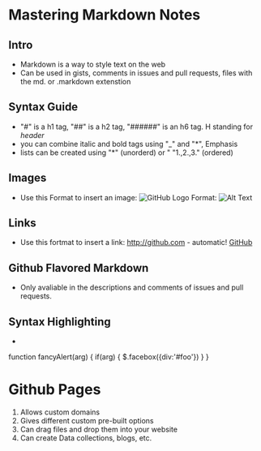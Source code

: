 # Mastering Markdown Notes

## Intro
* Markdown is a way to style text on the web
* Can be used in gists, comments in issues and pull requests, files with the md. or .markdown extenstion

## Syntax Guide
* "#" is a h1 tag, "##" is a h2 tag, "######" is an h6 tag. H standing for _header_
* you can combine italic and bold tags using "_" and "*", Emphasis
* lists can be created using "*" (unorderd) or " "1.,2.,3." (ordered)

## Images
* Use this Format to insert an image:
![GitHub Logo](/images/logo.png)
Format: ![Alt Text](url)

## Links 
* Use this fortmat to insert a link:
http://github.com - automatic!
[GitHub](http://github.com)

## Github Flavored Markdown
* Only avaliable in the descriptions and comments of issues and pull requests.

## Syntax Highlighting
* ```javascript
function fancyAlert(arg) {
  if(arg) {
    $.facebox({div:'#foo'})
  }
}

# Github Pages 
1. Allows custom domains
1. Gives different custom pre-built options
1. Can drag files and drop them into your website
1. Can create Data collections, blogs, etc.


